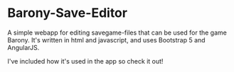 # Barony-Save-Editor
A simple webapp for editing savegame-files that can be used for the game Barony.
It's written in html and javascript, and uses Bootstrap 5 and AngularJS.

I've included how it's used in the app so check it out!
